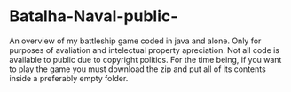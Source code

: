 # Batalha-Naval-public-
An overview of my battleship game coded in java and alone.
Only for purposes of avaliation and intelectual property apreciation.
Not all code is available to public due to copyright politics.
For the time being, if you want to play the game you must download the zip and put all of its contents inside a preferably empty folder.
